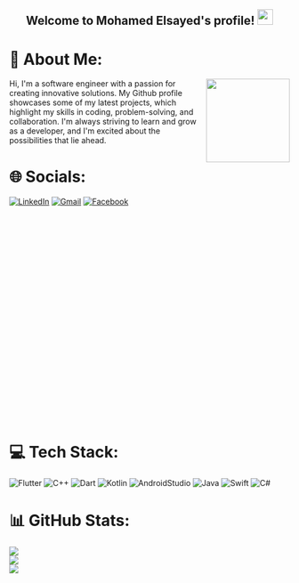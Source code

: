 <h2 align="center"> Welcome to Mohamed Elsayed's profile! <img src="https://media.giphy.com/media/hvRJCLFzcasrR4ia7z/giphy.gif" width="28"> </h2>

# 💫 About Me:
<p align="left">
  <img align="right" height="150" src="https://media.giphy.com/media/Rpl1sod1vCXK0L2SUN/giphy.gif?cid=ecf05e47o5pwsrpin5js8gb9vcj27kcn8w69ztk52c8599bo&ep=v1_gifs_search&rid=giphy.gif&ct=g"  />

Hi, I'm a software engineer with a passion for creating innovative solutions. My Github profile showcases some of my latest projects, which highlight my skills in coding, problem-solving, and collaboration. I'm always striving to learn and grow as a developer, and I'm excited about the possibilities that lie ahead.</p>

# 🌐 Socials:
<div class="container" style="height: 400px;">

[![LinkedIn](https://raw.githubusercontent.com/maurodesouza/profile-readme-generator/master/src/assets/icons/social/linkedin/default.svg)](https://linkedin.com/in/mosayyyed)
[![Gmail](https://raw.githubusercontent.com/maurodesouza/profile-readme-generator/master/src/assets/icons/social/gmail/default.svg)](mailto:mosayyyed@gmail.com)
[![Facebook](https://raw.githubusercontent.com/maurodesouza/profile-readme-generator/master/src/assets/icons/social/facebook/default.svg)](https://facebook.com/mosayyyed)
</div>

# 💻 Tech Stack:

![Flutter](https://skillicons.dev/icons?i=flutter)
![C++](https://skillicons.dev/icons?i=cpp)
![Dart](https://skillicons.dev/icons?i=dart)
![Kotlin](https://skillicons.dev/icons?i=kotlin)
![AndroidStudio](https://skillicons.dev/icons?i=androidstudio)
![Java](https://skillicons.dev/icons?i=java)
![Swift](https://skillicons.dev/icons?i=swift)
![C#](https://skillicons.dev/icons?i=cs)

# 📊 GitHub Stats:

![](https://github-readme-stats.vercel.app/api?username=mosayyyed&theme=blueberry&hide_border=true&include_all_commits=false&count_private=false)<br/>
![](https://github-readme-streak-stats.herokuapp.com/?user=mosayyyed&theme=blueberry&hide_border=true)<br/>
![](https://github-readme-stats.vercel.app/api/top-langs/?username=mosayyyed&theme=blueberry&hide_border=true&include_all_commits=false&count_private=false&layout=compact)
